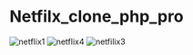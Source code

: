 # Netfilx_clone_php_pro


![netflix1](https://user-images.githubusercontent.com/68226220/197388954-f4395869-6a70-4b3a-93fe-817c98dc73be.png)
![netflix4](https://user-images.githubusercontent.com/68226220/197389047-720eee2f-5dea-402a-b378-518fe8110feb.png)
![netfilix3](https://user-images.githubusercontent.com/68226220/197388966-2d440ab9-b35b-46ec-b494-9ca285e4ea76.png)
